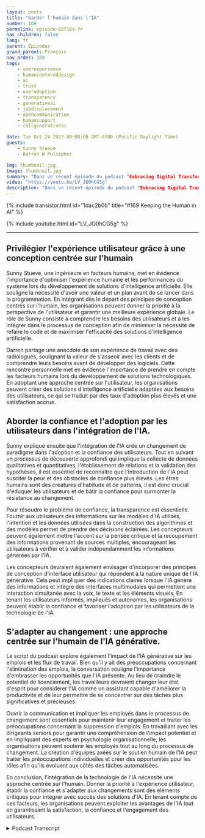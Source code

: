```yaml
---
layout: posts
title: "Garder l'humain dans l'IA"
number: 169
permalink: episode-EDT169-fr
has_children: false
lang: fr
parent: Épisodes
grand_parent: Français
nav_order: 169
tags:
    - userexperience
    - humancentereddesign
    - ai
    - trust
    - useradoption
    - transparency
    - generativeai
    - jobdisplacement
    - opencommunication
    - humansupport
    - collgenerativeai

date: Tue Oct 24 2023 00:00:00 GMT-0700 (Pacific Daylight Time)
guests:
    - Sunny Stueve
    - Darren W Pulsipher

img: thumbnail.jpg
image: thumbnail.jpg
summary: "Dans un récent épisode du podcast "Embracing Digital Transformation", l'animateur Darren Pulsipher, architecte principal des solutions pour le secteur public chez Intel, interviewe Sunny Stueve, responsable de l'intelligence artificielle centrée sur l'humain chez Leidos. Le podcast explore l'importance de la conception centrée sur l'humain et de l'expérience utilisateur lors de l'intégration de la technologie d'intelligence artificielle."
video: "https://youtu.be/LV_JO0hCG5g"
description: "Dans un récent épisode du podcast "Embracing Digital Transformation", l'animateur Darren Pulsipher, architecte principal des solutions pour le secteur public chez Intel, interviewe Sunny Stueve, responsable de l'intelligence artificielle centrée sur l'humain chez Leidos. Le podcast explore l'importance de la conception centrée sur l'humain et de l'expérience utilisateur lors de l'intégration de la technologie d'intelligence artificielle."
---
```


<div>
{% include transistor.html id="1dac2b0b" title="#169 Keeping the Human in AI" %}

{% include youtube.html id="LV_JO0hCG5g" %}
</div>

---

## Privilégier l'expérience utilisateur grâce à une conception centrée sur l'humain

Sunny Stueve, une ingénieure en facteurs humains, met en évidence l'importance d'optimiser l'expérience humaine et les performances du système lors du développement de solutions d'intelligence artificielle. Elle souligne la nécessité d'avoir une valeur et un plan avant de se lancer dans la programmation. En intégrant dès le départ des principes de conception centrés sur l'humain, les organisations peuvent donner la priorité à la perspective de l'utilisateur et garantir une meilleure expérience globale. Le rôle de Sunny consiste à comprendre les besoins des utilisateurs et à les intégrer dans le processus de conception afin de minimiser la nécessité de refaire le code et de maximiser l'efficacité des solutions d'intelligence artificielle.

Darren partage une anecdote de son expérience de travail avec des radiologues, soulignant la valeur de s'asseoir avec les clients et de comprendre leurs besoins avant de développer des logiciels. Cette rencontre personnelle met en évidence l'importance de prendre en compte les facteurs humains lors du développement de solutions technologiques. En adoptant une approche centrée sur l'utilisateur, les organisations peuvent créer des solutions d'intelligence artificielle adaptées aux besoins des utilisateurs, ce qui se traduit par des taux d'adoption plus élevés et une satisfaction accrue.

## Aborder la confiance et l'adoption par les utilisateurs dans l'intégration de l'IA.

Sunny explique ensuite que l'intégration de l'IA crée un changement de paradigme dans l'adoption et la confiance des utilisateurs. Tout en suivant un processus de découverte approfondi qui implique la collecte de données qualitatives et quantitatives, l'établissement de relations et la validation des hypothèses, il est essentiel de reconnaître que l'introduction de l'IA peut susciter la peur et des obstacles de confiance plus élevés. Les êtres humains sont des créatures d'habitude et de patterns, il est donc crucial d'éduquer les utilisateurs et de bâtir la confiance pour surmonter la résistance au changement.

Pour résoudre le problème de confiance, la transparence est essentielle. Fournir aux utilisateurs des informations sur les modèles d'IA utilisés, l'intention et les données utilisées dans la construction des algorithmes et des modèles permet de prendre des décisions éclairées. Les concepteurs peuvent également mettre l'accent sur la pensée critique et la recoupement des informations provenant de sources multiples, encourageant les utilisateurs à vérifier et à valider indépendamment les informations générées par l'IA.

Les concepteurs devraient également envisager d'incorporer des principes de conception d'interface utilisateur qui répondent à la nature unique de l'IA générative. Cela peut impliquer des indications claires lorsque l'IA génère des informations et intègre des interfaces multimodales qui permettent une interaction simultanée avec la voix, le texte et les éléments visuels. En tenant les utilisateurs informés, impliqués et autonomes, les organisations peuvent établir la confiance et favoriser l'adoption par les utilisateurs de la technologie de l'IA.

## S'adapter au changement : une approche centrée sur l'humain de l'IA générative.

Le script du podcast explore également l'impact de l'IA générative sur les emplois et les flux de travail. Bien qu'il y ait des préoccupations concernant l'élimination des emplois, la conversation souligne l'importance d'embrasser les opportunités que l'IA présente. Au lieu de craindre le potentiel de licenciement, les travailleurs devraient changer leur état d'esprit pour considérer l'IA comme un assistant capable d'améliorer la productivité et de leur permettre de se concentrer sur des tâches plus significatives et précieuses.

Ouvrir la communication et impliquer les employés dans le processus de changement sont essentiels pour maintenir leur engagement et traiter les préoccupations concernant la suppression d'emplois. En travaillant avec les dirigeants seniors pour garantir une compréhension de l'impact potentiel et en impliquant des experts en psychologie organisationnelle, les organisations peuvent soutenir les employés tout au long du processus de changement. La création d'équipes axées sur le soutien humain de l'IA peut traiter les préoccupations individuelles et créer des opportunités pour les rôles afin qu'ils évoluent aux côtés des tâches automatisées.

En conclusion, l'intégration de la technologie de l'IA nécessite une approche centrée sur l'humain. Donner la priorité à l'expérience utilisateur, établir la confiance et s'adapter aux changements sont des éléments critiques pour intégrer avec succès des solutions d'IA. En tenant compte de ces facteurs, les organisations peuvent exploiter les avantages de l'IA tout en garantissant la satisfaction, la confiance et l'engagement des utilisateurs.



<details>
<summary> Podcast Transcript </summary>

<p></p>

</details>
